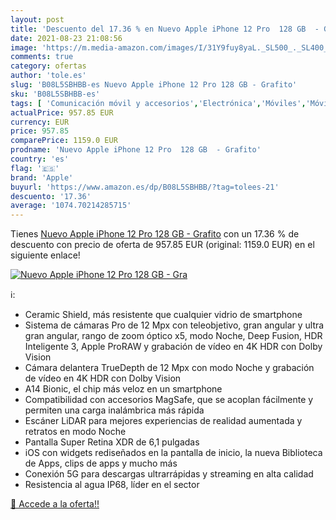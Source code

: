 ```yaml
---
layout: post
title: 'Descuento del 17.36 % en Nuevo Apple iPhone 12 Pro  128 GB  - Gra'
date: 2021-08-23 21:08:56
image: 'https://m.media-amazon.com/images/I/31Y9fuy8yaL._SL500_._SL400_.jpg'
comments: true
category: ofertas
author: 'tole.es'
slug: 'B08L5SBHBB-es Nuevo Apple iPhone 12 Pro 128 GB - Grafito'
sku: 'B08L5SBHBB-es'
tags: [ 'Comunicación móvil y accesorios','Electrónica','Móviles','Móviles y smartphones libres','apple','iphone', ]
actualPrice: 957.85 EUR
currency: EUR
price: 957.85
comparePrice: 1159.0 EUR
prodname: 'Nuevo Apple iPhone 12 Pro  128 GB  - Grafito'
country: 'es'
flag: '🇪🇸'
brand: 'Apple'
buyurl: 'https://www.amazon.es/dp/B08L5SBHBB/?tag=tolees-21'
descuento: '17.36'
average: '1074.70214285715'
---
```


Tienes [Nuevo Apple iPhone 12 Pro  128 GB  - Grafito](https://www.amazon.es/dp/B08L5SBHBB/?tag=tolees-21) con un 17.36 % de descuento con precio de oferta de 957.85 EUR (original: 1159.0 EUR) en el siguiente enlace!

[![Nuevo Apple iPhone 12 Pro  128 GB  - Gra](https://m.media-amazon.com/images/I/31Y9fuy8yaL._SL500_._SL400_.jpg)](https://www.amazon.es/dp/B08L5SBHBB/?tag=tolees-21)

ℹ️:

- Ceramic Shield, más resistente que cualquier vidrio de smartphone
- Sistema de cámaras Pro de 12 Mpx con teleobjetivo, gran angular y ultra gran angular, rango de zoom óptico x5, modo Noche, Deep Fusion, HDR Inteligente 3, Apple ProRAW y grabación de vídeo en 4K HDR con Dolby Vision
- Cámara delantera TrueDepth de 12 Mpx con modo Noche y grabación de vídeo en 4K HDR con Dolby Vision
- A14 Bionic, el chip más veloz en un smartphone
- Compatibilidad con accesorios MagSafe, que se acoplan fácilmente y permiten una carga inalámbrica más rápida
- Escáner LiDAR para mejores experiencias de realidad aumentada y retratos en modo Noche
- Pantalla Super Retina XDR de 6,1 pulgadas
- iOS con widgets rediseñados en la pantalla de inicio, la nueva Biblioteca de Apps, clips de apps y mucho más
- Conexión 5G para descargas ultrarrápidas y streaming en alta calidad
- Resistencia al agua IP68, líder en el sector

[🛒 Accede a la oferta!!](https://www.amazon.es/dp/B08L5SBHBB/?tag=tolees-21)
